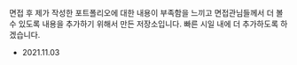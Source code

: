 면접 후 제가 작성한 포트폴리오에 대한 내용이 부족함을 느끼고
면접관님들께서 더 볼 수 있도록 내용을 추가하기 위해서 만든 저장소입니다.
빠른 시일 내에 더 추가하도록 하겠습니다.

- 2021.11.03

